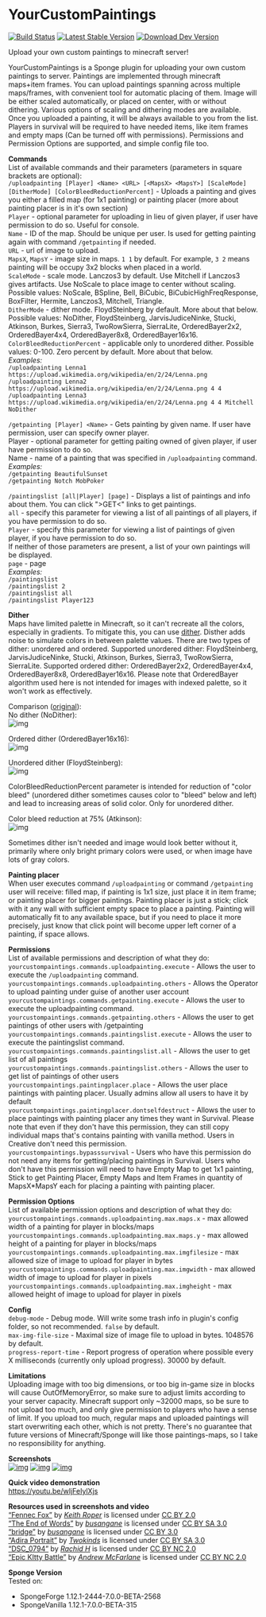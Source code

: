 # YourCustomPaintings
[![Build Status](https://travis-ci.org/VcSaJen/YourCustomPaintings.svg?branch=master)](https://travis-ci.org/VcSaJen/YourCustomPaintings) [![Latest Stable Version](https://img.shields.io/github/release/VcSaJen/YourCustomPaintings.svg)](https://github.com/VcSaJen/YourCustomPaintings/releases/latest "Latest Stable Version") [![Download Dev Version](https://api.bintray.com/packages/vcsajen/generic/YourCustomPaintings/images/download.svg)](https://bintray.com/vcsajen/generic/YourCustomPaintings "Download Dev Version")

Upload your own custom paintings to minecraft server!

YourCustomPaintings is a Sponge plugin for uploading your own custom paintings to server. Paintings are implemented through minecraft maps+item frames. You can upload paintings spanning across multiple maps/frames, with convenient tool for automatic placing of them. Image will be either scaled automatically, or placed on center, with or without dithering. Various options of scaling and dithering modes are available. Once you uploaded a painting, it will be always available to you from the list. Players in survival will be required to have needed items, like item frames and empty maps (Can be turned off with permissions). Permissions and Permission Options are supported, and simple config file too.

**Commands**  
List of available commands and their parameters (parameters in square brackets are optional):  
`/uploadpainting [Player] <Name> <URL> [<MapsX> <MapsY>] [ScaleMode] [DitherMode] [ColorBleedReductionPercent]` - Uploads a painting and gives you either a filled map (for 1x1 painting) or painting placer (more about painting placer is in it's own section)  
`Player` - optional parameter for uploading in lieu of given player, if user have permission to do so. Useful for console.  
`Name` - ID of the map. Should be unique per user. Is used for getting painting again with command `/getpainting` if needed.  
`URL` - url of image to upload.  
`MapsX`, `MapsY` - image size in maps. `1 1` by default. For example, `3 2` means painting will be occupy 3x2 blocks when placed in a world.  
`ScaleMode` - scale mode. Lanczos3 by default. Use Mitchell if Lanczos3 gives artifacts. Use NoScale to place image to center without scaling. Possible values: NoScale, BSpline, Bell, BiCubic, BiCubicHighFreqResponse, BoxFilter, Hermite, Lanczos3, Mitchell, Triangle.  
`DitherMode` - dither mode. FloydSteinberg by default. More about that below. Possible values: NoDither, FloydSteinberg, JarvisJudiceNinke, Stucki, Atkinson, Burkes, Sierra3, TwoRowSierra, SierraLite, OrderedBayer2x2, OrderedBayer4x4, OrderedBayer8x8, OrderedBayer16x16.  
`ColorBleedReductionPercent` - applicable only to unordered dither. Possible values: 0-100. Zero percent by default. More about that below.  
*Examples:*  
`/uploadpainting Lenna1 https://upload.wikimedia.org/wikipedia/en/2/24/Lenna.png`  
`/uploadpainting Lenna2 https://upload.wikimedia.org/wikipedia/en/2/24/Lenna.png 4 4`  
`/uploadpainting Lenna3 https://upload.wikimedia.org/wikipedia/en/2/24/Lenna.png 4 4 Mitchell NoDither`

`/getpainting [Player] <Name>` - Gets painting by given name. If user have permission, user can specify owner player.  
Player - optional parameter for getting paiting owned of given player, if user have permission to do so.  
Name - name of a painting that was specified in `/uploadpainting` command.  
*Examples:*  
`/getpainting BeautifulSunset`  
`/getpainting Notch MobPoker`

`/paintingslist [all|Player] [page]` - Displays a list of paintings and info about them. You can click ">GET<" links to get paintings.  
`all` - specify this parameter for viewing a list of all paintings of all players, if you have permission to do so.  
`Player` - specify this parameter for viewing a list of paintings of given player, if you have permission to do so.  
If neither of those parameters are present, a list of your own paintings will be displayed.  
`page` - page  
*Examples:*  
`/paintingslist`  
`/paintingslist 2`  
`/paintingslist all`  
`/paintingslist Player123`

**Dither**  
Maps have limited palette in Minecraft, so it can't recreate all the colors, especially in gradients. To mitigate this, you can use [dither](https://en.wikipedia.org/wiki/Dither). Disther adds noise to simulate colors in between palette values. There are two types of dither: unordered and ordered. Supported unordered dither: FloydSteinberg, JarvisJudiceNinke, Stucki, Atkinson, Burkes, Sierra3, TwoRowSierra, SierraLite. Supported ordered dither: OrderedBayer2x2, OrderedBayer4x4, OrderedBayer8x8, OrderedBayer16x16. Please note that OrderedBayer algorithm used here is not intended for images with indexed palette, so it won't work as effectively.

Comparison ([original](https://upload.wikimedia.org/wikipedia/en/2/24/Lenna.png)):  
No dither (NoDither):  
![img](https://orig12.deviantart.net/f7e5/f/2017/228/7/5/nodither_by_vcsajen-dbk8xex.png)

Ordered dither (OrderedBayer16x16):  
![img](https://orig08.deviantart.net/1f62/f/2017/228/0/c/ordereddither_by_vcsajen-dbk8xf4.png)

Unordered dither (FloydSteinberg):  
![img](https://orig01.deviantart.net/a227/f/2017/228/1/2/unordereddither_by_vcsajen-dbk8xf2.png)

ColorBleedReductionPercent parameter is intended for reduction of "color bleed" (unordered dither sometimes causes color to "bleed" below and left) and lead to increasing areas of solid color. Only for unordered dither.

Color bleed reduction at 75% (Atkinson):  
![img](https://orig05.deviantart.net/1fd5/f/2017/228/2/0/colorbleedreduction_by_vcsajen-dbk8y1z.png)

Sometimes dither isn't needed and image would look better without it, primarily where only bright primary colors were used, or when image have lots of gray colors.

**Painting placer**  
When user executes command `/uploadpainting` or command `/getpainting` user will receive: filled map, if painting is 1x1 size, just place it in item frame; or painting placer for bigger paintings. Painting placer is just a stick; click with it any wall with sufficient empty space to place a painting. Painting will automatically fit to any available space, but if you need to place it more precisely, just know that click point will become upper left corner of a painting, if space allows.

**Permissions**  
List of available permissions and description of what they do:  
`yourcustompaintings.commands.uploadpainting.execute` - Allows the user to execute the `/uploadpainting` command.  
`yourcustompaintings.commands.uploadpainting.others` - Allows the Operator to upload painting under guise of another user account  
`yourcustompaintings.commands.getpainting.execute` - Allows the user to execute the uploadpainting command.  
`yourcustompaintings.commands.getpainting.others` - Allows the user to get paintings of other users with /getpainting  
`yourcustompaintings.commands.paintingslist.execute` - Allows the user to execute the paintingslist command.  
`yourcustompaintings.commands.paintingslist.all` - Allows the user to get list of all paintings  
`yourcustompaintings.commands.paintingslist.others` - Allows the user to get list of paintings of other users  
`yourcustompaintings.paintingplacer.place` - Allows the user place paintings with painting placer. Usually admins allow all users to have it by default  
`yourcustompaintings.paintingplacer.dontselfdestruct` - Allows the user to place paintings with painting placer any times they want in Survival. Please note that even if they don't have this permission, they can still copy individual maps that's contains painting with vanilla method. Users in Creative don't need this permission.  
`yourcustompaintings.bypasssurvival` - Users who have this permission do not need any items for getting/placing paintings in Survival. Users who don't have this permission will need to have Empty Map to get 1x1 painting, Stick to get Painting Placer, Empty Maps and Item Frames in quantity of MapsX*MapsY each for placing a painting with painting placer.

**Permission Options**  
List of available permission options and description of what they do:  
`yourcustompaintings.commands.uploadpainting.max.maps.x` - max allowed width of a painting for player in blocks/maps  
`yourcustompaintings.commands.uploadpainting.max.maps.y` - max allowed height of a painting for player in blocks/maps  
`yourcustompaintings.commands.uploadpainting.max.imgfilesize` - max allowed size of image to upload for player in bytes  
`yourcustompaintings.commands.uploadpainting.max.imgwidth` - max allowed width of image to upload for player in pixels  
`yourcustompaintings.commands.uploadpainting.max.imgheight` - max allowed height of image to upload for player in pixels

**Config**  
`debug-mode` - Debug mode. Will write some trash info in plugin's config folder, so not recommended. `false` by default.  
`max-img-file-size` - Maximal size of image file to upload in bytes. 1048576 by default.  
`progress-report-time` - Report progress of operation where possible every X milliseconds (currently only upload progress). 30000 by default.

**Limitations**  
Uploading image with too big dimensions, or too big in-game size in blocks will cause OutOfMemoryError, so make sure to adjust limits according to your server capacity. Minecraft support only ~32000 maps, so be sure to not upload too much, and only give permission to players who have a sense of limit. If you upload too much, regular maps and uploaded paintings will start overwriting each other, which is not pretty. There's no guarantee that future versions of Minecraft/Sponge will like those paintings-maps, so I take no responsibility for anything.

**Screenshots**  
[![img](https://t02.deviantart.net/MwvSFJRqJ1fnTs6UsfwqhtjtcXo=/fit-in/150x150/filters:no_upscale():origin()/pre11/d733/th/pre/i/2017/229/0/3/2017_08_17_19_54_53_by_vcsajen-dbkcsft.png)](https://orig11.deviantart.net/8ca9/f/2017/229/4/d/2017_08_17_19_54_53_by_vcsajen-dbkcsft.png) [![img](https://t04.deviantart.net/_OvT8kC0fpgE-gsbAT6dqkntRmo=/fit-in/150x150/filters:no_upscale():origin()/pre12/eddb/th/pre/i/2017/229/5/0/2017_08_17_20_00_50_by_vcsajen-dbkcsfp.png)](https://orig14.deviantart.net/3bdf/f/2017/229/c/6/2017_08_17_20_00_50_by_vcsajen-dbkcsfp.png) [![img](https://t07.deviantart.net/1y2ONJPLcvBUrmk0-h3gg2c8EJo=/fit-in/150x150/filters:no_upscale():origin()/pre00/76e0/th/pre/i/2017/229/3/d/2017_08_17_19_03_22_by_vcsajen-dbkcsfm.png)](https://orig12.deviantart.net/e1d0/f/2017/229/8/8/2017_08_17_19_03_22_by_vcsajen-dbkcsfm.png)

**Quick video demonstration**  
https://youtu.be/wIjFeIylXjs

**Resources used in screenshots and video**  
[“Fennec Fox”](https://www.flickr.com/photos/keithroper/5185867854) by _[Keith Roper](https://www.flickr.com/people/keithroper/)_ is licensed under [CC BY 2.0](https://creativecommons.org/licenses/by/2.0)  
[“The End of Words”](https://busangane.deviantart.com/art/The-End-of-Words-302148926) by _[busangane](https://busangane.deviantart.com/)_ is licensed under [CC BY SA 3.0](https://creativecommons.org/licenses/by-sa/3.0)  
[“bridge”](https://busangane.deviantart.com/art/bridge-303723558) by _[busangane](https://busangane.deviantart.com/)_ is licensed under [CC BY 3.0](https://creativecommons.org/licenses/by/3.0)  
[“Adira Portrait”](https://twokinds.deviantart.com/art/Adira-Portrait-535796618) by _[Twokinds](https://twokinds.deviantart.com/)_ is licensed under [CC BY SA 3.0](http://creativecommons.org/licenses/by-nc-sa/3.0/us/)  
[“DSC_0794”](https://www.flickr.com/photos/rachidh/35197680502/) by _[Rachid H](https://www.flickr.com/photos/rachidh/)_ is licensed under [CC BY NC 2.0](https://creativecommons.org/licenses/by-nc/2.0/)  
[“Epic KItty Battle”](https://www.flickr.com/photos/farlane/32918665514/) by _[Andrew McFarlane](https://www.flickr.com/photos/farlane/)_ is licensed under [CC BY NC 2.0](https://creativecommons.org/licenses/by-nc/2.0/)

  
**Sponge Version**  
Tested on:  
- SpongeForge 1.12.1-2444-7.0.0-BETA-2568  
- SpongeVanilla 1.12.1-7.0.0-BETA-315

